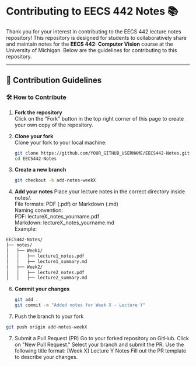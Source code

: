 # Contributing to EECS 442 Notes 📚

Thank you for your interest in contributing to the EECS 442 lecture notes repository! This repository is designed for students to collaboratively share and maintain notes for the **EECS 442: Computer Vision** course at the University of Michigan. Below are the guidelines for contributing to this repository.

---

## 📌 Contribution Guidelines

### 🛠 How to Contribute
1. **Fork the repository**  
   Click on the "Fork" button in the top right corner of this page to create your own copy of the repository.

2. **Clone your fork**  
   Clone your fork to your local machine:
   ```bash
   git clone https://github.com/YOUR_GITHUB_USERNAME/EECS442-Notes.git
   cd EECS442-Notes
   ```
3. **Create a new branch**
   ```bash
   git checkout -b add-notes-weekX
   ```
4. **Add your notes**
Place your lecture notes in the correct directory inside notes/.  
File formats: PDF (.pdf) or Markdown (.md)  
Naming convention:  
PDF: lectureX_notes_yourname.pdf  
Markdown: lectureX_notes_yourname.md  
Example:  
```bash
EECS442-Notes/
├── notes/
│   ├── Week1/
│   │   ├── lecture1_notes.pdf
│   │   ├── lecture1_summary.md
│   ├── Week2/
│   │   ├── lecture2_notes.pdf
│   │   ├── lecture2_summary.md
```

6. **Commit your changes**
   ```bash
   git add .
   git commit -m "Added notes for Week X - Lecture Y"
   ```
7. Push the branch to your fork
  ```bash
  git push origin add-notes-weekX
  ```
7. Submit a Pull Request (PR)
Go to your forked repository on GitHub.
Click on "New Pull Request."
Select your branch and submit the PR.
Use the following title format: [Week X] Lecture Y Notes
Fill out the PR template to describe your changes.
